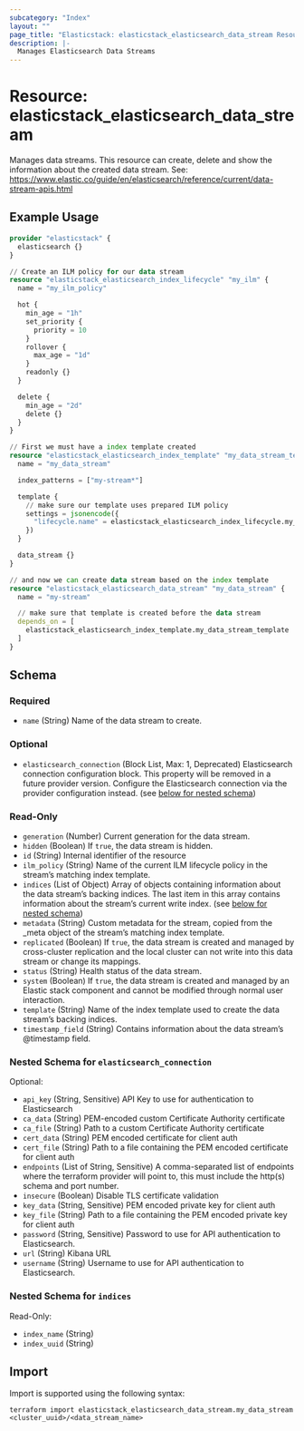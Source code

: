 ```yaml
---
subcategory: "Index"
layout: ""
page_title: "Elasticstack: elasticstack_elasticsearch_data_stream Resource"
description: |-
  Manages Elasticsearch Data Streams
---
```


# Resource: elasticstack_elasticsearch_data_stream

Manages data streams. This resource can create, delete and show the information about the created data stream. See: https://www.elastic.co/guide/en/elasticsearch/reference/current/data-stream-apis.html

## Example Usage

```terraform
provider "elasticstack" {
  elasticsearch {}
}

// Create an ILM policy for our data stream
resource "elasticstack_elasticsearch_index_lifecycle" "my_ilm" {
  name = "my_ilm_policy"

  hot {
    min_age = "1h"
    set_priority {
      priority = 10
    }
    rollover {
      max_age = "1d"
    }
    readonly {}
  }

  delete {
    min_age = "2d"
    delete {}
  }
}

// First we must have a index template created
resource "elasticstack_elasticsearch_index_template" "my_data_stream_template" {
  name = "my_data_stream"

  index_patterns = ["my-stream*"]

  template {
    // make sure our template uses prepared ILM policy
    settings = jsonencode({
      "lifecycle.name" = elasticstack_elasticsearch_index_lifecycle.my_ilm.name
    })
  }

  data_stream {}
}

// and now we can create data stream based on the index template
resource "elasticstack_elasticsearch_data_stream" "my_data_stream" {
  name = "my-stream"

  // make sure that template is created before the data stream
  depends_on = [
    elasticstack_elasticsearch_index_template.my_data_stream_template
  ]
}
```

<!-- schema generated by tfplugindocs -->
## Schema

### Required

- `name` (String) Name of the data stream to create.

### Optional

- `elasticsearch_connection` (Block List, Max: 1, Deprecated) Elasticsearch connection configuration block. This property will be removed in a future provider version. Configure the Elasticsearch connection via the provider configuration instead. (see [below for nested schema](#nestedblock--elasticsearch_connection))

### Read-Only

- `generation` (Number) Current generation for the data stream.
- `hidden` (Boolean) If `true`, the data stream is hidden.
- `id` (String) Internal identifier of the resource
- `ilm_policy` (String) Name of the current ILM lifecycle policy in the stream’s matching index template.
- `indices` (List of Object) Array of objects containing information about the data stream’s backing indices. The last item in this array contains information about the stream’s current write index. (see [below for nested schema](#nestedatt--indices))
- `metadata` (String) Custom metadata for the stream, copied from the _meta object of the stream’s matching index template.
- `replicated` (Boolean) If `true`, the data stream is created and managed by cross-cluster replication and the local cluster can not write into this data stream or change its mappings.
- `status` (String) Health status of the data stream.
- `system` (Boolean) If `true`, the data stream is created and managed by an Elastic stack component and cannot be modified through normal user interaction.
- `template` (String) Name of the index template used to create the data stream’s backing indices.
- `timestamp_field` (String) Contains information about the data stream’s @timestamp field.

<a id="nestedblock--elasticsearch_connection"></a>
### Nested Schema for `elasticsearch_connection`

Optional:

- `api_key` (String, Sensitive) API Key to use for authentication to Elasticsearch
- `ca_data` (String) PEM-encoded custom Certificate Authority certificate
- `ca_file` (String) Path to a custom Certificate Authority certificate
- `cert_data` (String) PEM encoded certificate for client auth
- `cert_file` (String) Path to a file containing the PEM encoded certificate for client auth
- `endpoints` (List of String, Sensitive) A comma-separated list of endpoints where the terraform provider will point to, this must include the http(s) schema and port number.
- `insecure` (Boolean) Disable TLS certificate validation
- `key_data` (String, Sensitive) PEM encoded private key for client auth
- `key_file` (String) Path to a file containing the PEM encoded private key for client auth
- `password` (String, Sensitive) Password to use for API authentication to Elasticsearch.
- `url` (String) Kibana URL
- `username` (String) Username to use for API authentication to Elasticsearch.


<a id="nestedatt--indices"></a>
### Nested Schema for `indices`

Read-Only:

- `index_name` (String)
- `index_uuid` (String)

## Import

Import is supported using the following syntax:

```shell
terraform import elasticstack_elasticsearch_data_stream.my_data_stream <cluster_uuid>/<data_stream_name>
```
